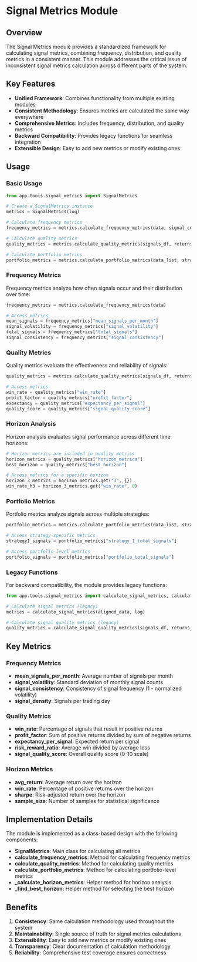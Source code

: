 # Signal Metrics Module

## Overview

The Signal Metrics module provides a standardized framework for calculating signal metrics, combining frequency, distribution, and quality metrics in a consistent manner. This module addresses the critical issue of inconsistent signal metrics calculation across different parts of the system.

## Key Features

- **Unified Framework**: Combines functionality from multiple existing modules
- **Consistent Methodology**: Ensures metrics are calculated the same way everywhere
- **Comprehensive Metrics**: Includes frequency, distribution, and quality metrics
- **Backward Compatibility**: Provides legacy functions for seamless integration
- **Extensible Design**: Easy to add new metrics or modify existing ones

## Usage

### Basic Usage

```python
from app.tools.signal_metrics import SignalMetrics

# Create a SignalMetrics instance
metrics = SignalMetrics(log)

# Calculate frequency metrics
frequency_metrics = metrics.calculate_frequency_metrics(data, signal_column="Signal", date_column="Date")

# Calculate quality metrics
quality_metrics = metrics.calculate_quality_metrics(signals_df, returns_df, "strategy_id")

# Calculate portfolio metrics
portfolio_metrics = metrics.calculate_portfolio_metrics(data_list, strategy_ids)
```

### Frequency Metrics

Frequency metrics analyze how often signals occur and their distribution over time:

```python
frequency_metrics = metrics.calculate_frequency_metrics(data)

# Access metrics
mean_signals = frequency_metrics["mean_signals_per_month"]
signal_volatility = frequency_metrics["signal_volatility"]
total_signals = frequency_metrics["total_signals"]
signal_consistency = frequency_metrics["signal_consistency"]
```

### Quality Metrics

Quality metrics evaluate the effectiveness and reliability of signals:

```python
quality_metrics = metrics.calculate_quality_metrics(signals_df, returns_df, "strategy_id")

# Access metrics
win_rate = quality_metrics["win_rate"]
profit_factor = quality_metrics["profit_factor"]
expectancy = quality_metrics["expectancy_per_signal"]
quality_score = quality_metrics["signal_quality_score"]
```

### Horizon Analysis

Horizon analysis evaluates signal performance across different time horizons:

```python
# Horizon metrics are included in quality metrics
horizon_metrics = quality_metrics["horizon_metrics"]
best_horizon = quality_metrics["best_horizon"]

# Access metrics for a specific horizon
horizon_3_metrics = horizon_metrics.get("3", {})
win_rate_h3 = horizon_3_metrics.get("win_rate", 0)
```

### Portfolio Metrics

Portfolio metrics analyze signals across multiple strategies:

```python
portfolio_metrics = metrics.calculate_portfolio_metrics(data_list, strategy_ids)

# Access strategy-specific metrics
strategy1_signals = portfolio_metrics["strategy_1_total_signals"]

# Access portfolio-level metrics
portfolio_signals = portfolio_metrics["portfolio_total_signals"]
```

### Legacy Functions

For backward compatibility, the module provides legacy functions:

```python
from app.tools.signal_metrics import calculate_signal_metrics, calculate_signal_quality_metrics

# Calculate signal metrics (legacy)
metrics = calculate_signal_metrics(aligned_data, log)

# Calculate signal quality metrics (legacy)
quality_metrics = calculate_signal_quality_metrics(signals_df, returns_df, "strategy_id", log)
```

## Key Metrics

### Frequency Metrics

- **mean_signals_per_month**: Average number of signals per month
- **signal_volatility**: Standard deviation of monthly signal counts
- **signal_consistency**: Consistency of signal frequency (1 - normalized volatility)
- **signal_density**: Signals per trading day

### Quality Metrics

- **win_rate**: Percentage of signals that result in positive returns
- **profit_factor**: Sum of positive returns divided by sum of negative returns
- **expectancy_per_signal**: Expected return per signal
- **risk_reward_ratio**: Average win divided by average loss
- **signal_quality_score**: Overall quality score (0-10 scale)

### Horizon Metrics

- **avg_return**: Average return over the horizon
- **win_rate**: Percentage of positive returns over the horizon
- **sharpe**: Risk-adjusted return over the horizon
- **sample_size**: Number of samples for statistical significance

## Implementation Details

The module is implemented as a class-based design with the following components:

- **SignalMetrics**: Main class for calculating all metrics
- **calculate_frequency_metrics**: Method for calculating frequency metrics
- **calculate_quality_metrics**: Method for calculating quality metrics
- **calculate_portfolio_metrics**: Method for calculating portfolio-level metrics
- **_calculate_horizon_metrics**: Helper method for horizon analysis
- **_find_best_horizon**: Helper method for selecting the best horizon

## Benefits

1. **Consistency**: Same calculation methodology used throughout the system
2. **Maintainability**: Single source of truth for signal metrics calculations
3. **Extensibility**: Easy to add new metrics or modify existing ones
4. **Transparency**: Clear documentation of calculation methodology
5. **Reliability**: Comprehensive test coverage ensures correctness